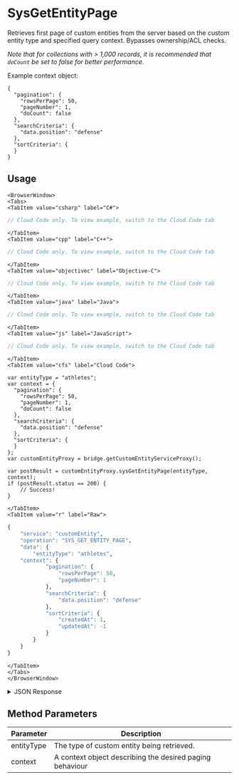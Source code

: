 # SysGetEntityPage

Retrieves first page of custom entities from the server based on the custom entity type and specified query context. Bypasses ownership/ACL checks.

_Note that for collections with > 1,000 records, it is recommended that `doCount` be set to false for better performance._



Example context object:
```
{
  "pagination": {
    "rowsPerPage": 50,
    "pageNumber": 1,
    "doCount": false
  },
  "searchCriteria": {
    "data.position": "defense"
  },
  "sortCriteria": {
  }
}
```

<PartialServop service_name="customEntity" operation_name="SYS_GET_ENTITY_PAGE" />

## Usage

```mdx-code-block
<BrowserWindow>
<Tabs>
<TabItem value="csharp" label="C#">
```

```csharp
// Cloud Code only. To view example, switch to the Cloud Code tab
```

```mdx-code-block
</TabItem>
<TabItem value="cpp" label="C++">
```

```cpp
// Cloud Code only. To view example, switch to the Cloud Code tab
```

```mdx-code-block
</TabItem>
<TabItem value="objectivec" label="Objective-C">
```

```objectivec
// Cloud Code only. To view example, switch to the Cloud Code tab
```

```mdx-code-block
</TabItem>
<TabItem value="java" label="Java">
```

```java
// Cloud Code only. To view example, switch to the Cloud Code tab
```

```mdx-code-block
</TabItem>
<TabItem value="js" label="JavaScript">
```

```javascript
// Cloud Code only. To view example, switch to the Cloud Code tab
```

```mdx-code-block
</TabItem>
<TabItem value="cfs" label="Cloud Code">
```

```cfscript
var entityType = "athletes";
var context = {
  "pagination": {
    "rowsPerPage": 50,
    "pageNumber": 1,
    "doCount": false
  },
  "searchCriteria": {
    "data.position": "defense"
  },
  "sortCriteria": {
  }
};
var customEntityProxy = bridge.getCustomEntityServiceProxy();

var postResult = customEntityProxy.sysGetEntityPage(entityType, context);
if (postResult.status == 200) {
    // Success!
}
```

```mdx-code-block
</TabItem>
<TabItem value="r" label="Raw">
```

```r
{
	"service": "customEntity",
	"operation": "SYS_GET_ENTITY_PAGE",
	"data": {
		"entityType": "athletes",
    "context": {
			"pagination": {
				"rowsPerPage": 50,
				"pageNumber": 1
			},
			"searchCriteria": {
				"data.position": "defense"
			},
			"sortCriteria": {
				"createdAt": 1,
				"updatedAt": -1
			}
		}
	}
}
```

```mdx-code-block
</TabItem>
</Tabs>
</BrowserWindow>
```

<details>
<summary>JSON Response</summary>

```json
{
  "status": 200,
  "data": {
    "_serverTime": 1637946319239,
    "context": "eyJzZWFyY2hDcml0ZXJpYS...",
    "results": {
      "count": 1,
      "page": 1,
      "items": [
        {
          "entityId": "1497cc7e-66cb-4682-9eac-c755523369a8",
          "version": 3,
          "acl": {
            "other": 1
          },
          "ownerId": null,
          "expiresAt": null,
          "timeToLive": null,
          "createdAt": 1573540122600,
          "updatedAt": 1573540445332,
          "data": {
            "firstName": "Super",
            "surName": "Star",
            "position": "defense",
            "goals": 3,
            "assists": 5
          }
        }
      ],
      "moreAfter": false,
      "moreBefore": false
    }
  }
}
```
</details>

## Method Parameters
Parameter | Description
--------- | -----------
entityType | The type of custom entity being retrieved. 
context | A context object describing the desired paging behaviour


